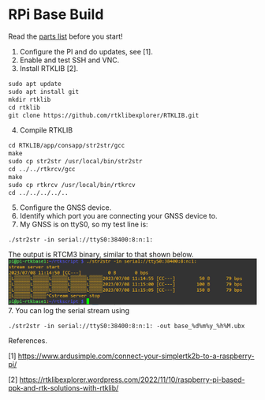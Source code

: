 # RPi Base Build

Read the [parts list](Parts.md) before you start! 

1. Configure the PI and do updates, see [1].
2. Enable and test SSH and VNC.
3. Install RTKLIB [2].
```
sudo apt update
sudo apt install git
mkdir rtklib
cd rtklib
git clone https://github.com/rtklibexplorer/RTKLIB.git
```
4. Compile RTKLIB
```
cd RTKLIB/app/consapp/str2str/gcc
make
sudo cp str2str /usr/local/bin/str2str
cd ../../rtkrcv/gcc
make
sudo cp rtkrcv /usr/local/bin/rtkrcv
cd ../../../../..
```
5. Configure the GNSS device.
5. Identify which port you are connecting your GNSS device to.
6. My GNSS is on ttyS0, so my test line is:
```
./str2str -in serial://ttyS0:38400:8:n:1:
```
The output is RTCM3 binary, similar to that shown below.
![](RTKB1.PNG)
7. You can log the serial stream using
```
./str2str -in serial://ttyS0:38400:8:n:1: -out base_%d%m%y_%h%M.ubx
```

References.

[1] https://www.ardusimple.com/connect-your-simplertk2b-to-a-raspberry-pi/

[2] https://rtklibexplorer.wordpress.com/2022/11/10/raspberry-pi-based-ppk-and-rtk-solutions-with-rtklib/

